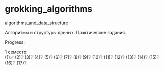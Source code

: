 # grokking_algorithms
algorithms_and_data_structure

Алгоритмы и структуры данных. Практические задания.

Progress:

1 семестр:  
(1)✅ (2)❔ (3)❔ (4)❔ (5)❔ (6)❔ (7)❔ (8)❔ (9)❔ (10)❔ (11)❔ (12)❔ (13)❔ (14)❔ (15)❔ (16)❔ (17)❔   
